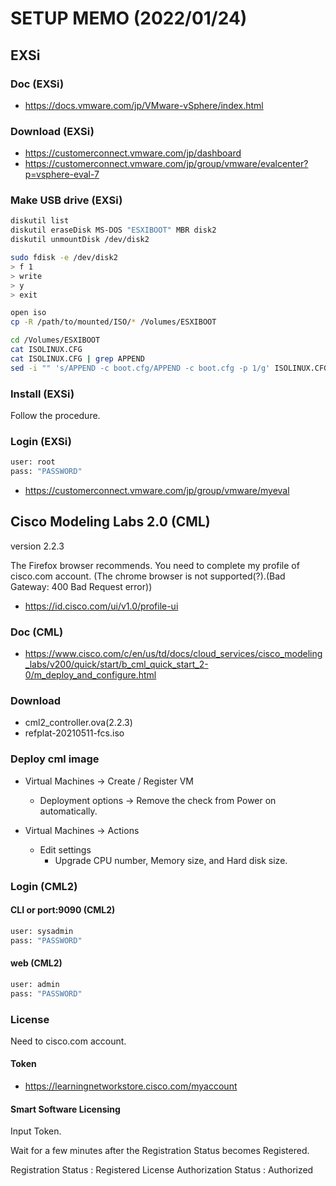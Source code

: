 # SETUP MEMO (2022/01/24)

## EXSi

### Doc (EXSi)

- https://docs.vmware.com/jp/VMware-vSphere/index.html

### Download (EXSi)

- https://customerconnect.vmware.com/jp/dashboard
- https://customerconnect.vmware.com/jp/group/vmware/evalcenter?p=vsphere-eval-7

### Make USB drive (EXSi)

``` sh
diskutil list
diskutil eraseDisk MS-DOS "ESXIBOOT" MBR disk2
diskutil unmountDisk /dev/disk2
```

``` sh
sudo fdisk -e /dev/disk2
> f 1
> write
> y
> exit
```

``` sh
open iso
cp -R /path/to/mounted/ISO/* /Volumes/ESXIBOOT
```

``` sh
cd /Volumes/ESXIBOOT
cat ISOLINUX.CFG
cat ISOLINUX.CFG | grep APPEND
sed -i "" 's/APPEND -c boot.cfg/APPEND -c boot.cfg -p 1/g' ISOLINUX.CFG
```

### Install (EXSi)

Follow the procedure.

### Login (EXSi)

``` sh
user: root
pass: "PASSWORD"
```

- https://customerconnect.vmware.com/jp/group/vmware/myeval

## Cisco Modeling Labs 2.0 (CML)

version 2.2.3

The Firefox browser recommends.
You need to complete my profile of cisco.com account.
(The chrome browser is not supported(?).(Bad Gateway: 400 Bad Request error))

- https://id.cisco.com/ui/v1.0/profile-ui

### Doc (CML)

- https://www.cisco.com/c/en/us/td/docs/cloud_services/cisco_modeling_labs/v200/quick/start/b_cml_quick_start_2-0/m_deploy_and_configure.html

### Download

- cml2_controller.ova(2.2.3)
- refplat-20210511-fcs.iso

### Deploy cml image

- Virtual Machines -> Create / Register VM
  - Deployment options -> Remove the check from Power on automatically.

- Virtual Machines -> Actions
  - Edit settings
    - Upgrade CPU number, Memory size, and Hard disk size.

### Login (CML2)

#### CLI or port:9090 (CML2)

``` sh
user: sysadmin
pass: "PASSWORD"
```

#### web (CML2)

``` sh
user: admin
pass: "PASSWORD"
```

### License

Need to cisco.com account.

#### Token

- https://learningnetworkstore.cisco.com/myaccount

#### Smart Software Licensing

Input Token.

Wait for a few minutes after the Registration Status becomes Registered.

Registration Status : Registered
License Authorization Status : Authorized
